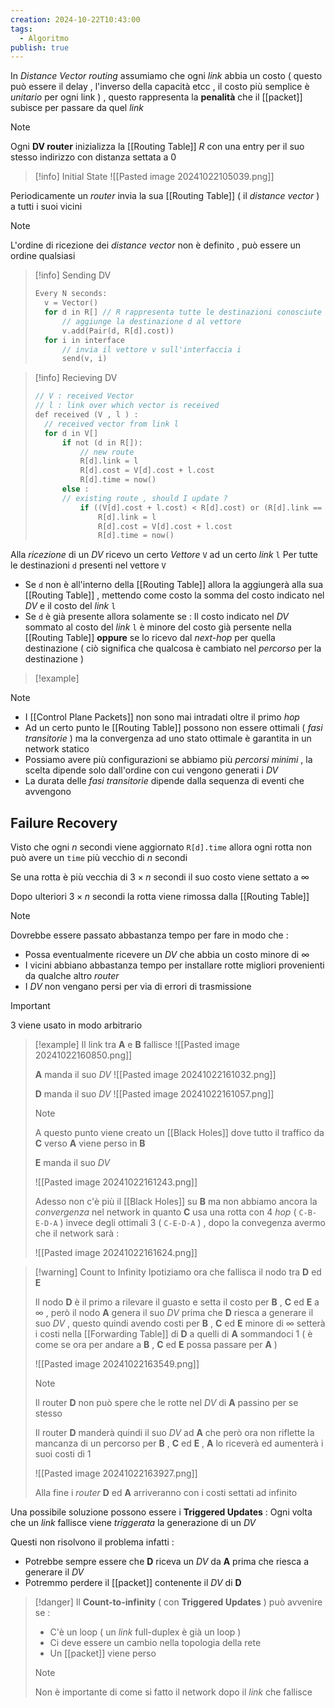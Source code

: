 ```yaml
---
creation: 2024-10-22T10:43:00
tags:
  - Algoritmo
publish: true
---
```

In *Distance Vector routing* assumiamo che ogni *link* abbia un costo ( questo può essere il delay , l'inverso della capacità etcc , il costo più semplice è *unitario* per ogni link ) , questo rappresenta la **penalità** che il [[packet]] subisce per passare da quel *link* 

>[!note] 
>Ogni **DV router** inizializza la [[Routing Table]] $R$ con una entry per il suo stesso indirizzo con distanza settata a $0$

>[!info] Initial State
>![[Pasted image 20241022105039.png]]

Periodicamente un *router* invia la sua [[Routing Table]] ( il *distance vector* ) a tutti i suoi vicini 

>[!note] 
>L'ordine di ricezione dei *distance vector* non è definito , può essere un ordine qualsiasi

>[!info] Sending DV
>```c
>Every N seconds:
>	v = Vector()
>	for d in R[] // R rappresenta tutte le destinazioni conosciute dal nodo
>		// aggiunge la destinazione d al vettore
>		v.add(Pair(d, R[d].cost)) 
>	for i in interface
>		// invia il vettore v sull'interfaccia i
>		send(v, i)
>```
>

>[!info] Recieving DV
>```c
>// V : received Vector
>// l : link over which vector is received
>def received (V , l ) :
>	// received vector from link l
>	for d in V[]
>		if not (d in R[]):
>			// new route
>			R[d].link = l
>			R[d].cost = V[d].cost + l.cost
>			R[d].time = now()
>		else :
>		// existing route , should I update ?
>			if ((V[d].cost + l.cost) < R[d].cost) or (R[d].link == l):
>				R[d].link = l
>				R[d].cost = V[d].cost + l.cost
>				R[d].time = now()
>```


Alla *ricezione* di un *DV* ricevo un certo *Vettore* `V` ad un certo *link* `l` 
Per tutte le destinazioni `d` presenti nel vettore `V` 
+ Se `d` non è all'interno della [[Routing Table]] allora la aggiungerà alla sua [[Routing Table]] , mettendo come costo la somma del costo indicato nel *DV* e il costo del *link* `l` 
+ Se `d` è già presente allora solamente se :
	Il costo indicato nel *DV* sommato al costo del *link* `l` è minore del costo già persente nella [[Routing Table]] 
		**oppure**
	se lo ricevo dal *next-hop* per quella destinazione ( ciò significa che qualcosa è cambiato nel *percorso* per la destinazione )

>[!example] 


>[!note] 
>+ I [[Control Plane Packets]] non sono mai intradati oltre il primo *hop*  
>+ Ad un certo punto le [[Routing Table]] possono non essere ottimali ( *fasi transitorie* ) ma la convergenza ad uno stato ottimale è garantita in un network statico
>+ Possiamo avere più configurazioni se abbiamo più *percorsi minimi* , la scelta dipende solo dall'ordine con cui vengono generati i *DV*
>+ La durata delle *fasi transitorie* dipende dalla sequenza di eventi che avvengono

## Failure Recovery

Visto che ogni $n$ secondi viene aggiornato `R[d].time` allora ogni rotta non può avere un `time` più vecchio di $n$ secondi 

Se una rotta è più vecchia di $3\times n$ secondi il suo costo viene settato a $\infty$

Dopo ulteriori $3 \times n$ secondi la rotta viene rimossa dalla [[Routing Table]]

>[!note] 
>Dovrebbe essere passato abbastanza tempo per fare in modo che : 
>+ Possa eventualmente ricevere un *DV* che abbia un costo minore di $\infty$
>+ I vicini abbiano abbastanza tempo per installare rotte migliori provenienti da qualche altro *router* 
>+ I *DV* non vengano persi per via di errori di trasmissione

>[!important] 
>3 viene usato in modo arbitrario

>[!example] 
>Il link tra **A** e **B** fallisce
>![[Pasted image 20241022160850.png]]
>
>**A** manda il suo *DV*
>![[Pasted image 20241022161032.png]]
>
>**D** manda il suo *DV*
>![[Pasted image 20241022161057.png]]
>
>>[!note] 
>>A questo punto viene creato un [[Black Holes]] dove tutto il traffico da **C** verso **A** viene perso in **B**
>
>**E** manda il suo *DV*
>
>![[Pasted image 20241022161243.png]]
>
>Adesso non c'è più il [[Black Holes]] su **B** ma non abbiamo ancora la *convergenza* nel network in quanto **C** usa una rotta con 4 *hop* ( `C-B-E-D-A` ) invece degli ottimali 3 ( `C-E-D-A` ) , dopo la convegenza avermo che il network sarà : 
>
>![[Pasted image 20241022161624.png]]

>[!warning] Count to Infinity
>Ipotiziamo ora che fallisca il nodo tra **D** ed **E** 
>
>Il nodo **D** è il primo a rilevare il guasto e setta il costo per **B** , **C** ed **E** a $\infty$ , però il nodo **A** genera il suo *DV* prima che **D** riesca a generare il suo *DV* , questo quindi avendo costi per **B** , **C** ed **E** minore di $\infty$ setterà i costi nella [[Forwarding Table]] di **D** a quelli di **A** sommandoci $1$ ( è come se ora per andare a **B** , **C** ed **E** possa passare per **A** )
>
>![[Pasted image 20241022163549.png]]
>
>>[!note] 
>>Il router **D** non può spere che le rotte nel *DV* di **A** passino per se stesso 
>
>Il router **D** manderà quindi il suo *DV* ad **A** che però ora non riflette la mancanza di un percorso per **B** , **C** ed **E** , **A** lo riceverà ed aumenterà i suoi costi di $1$ 
>
>![[Pasted image 20241022163927.png]]
>
>Alla fine i *router* **D** ed **A** arriveranno con i costi settati ad infinito  
>

Una possibile soluzione possono essere i **Triggered Updates** :
Ogni volta che un *link* fallisce viene *triggerata* la generazione di un *DV*

Questi non risolvono il problema infatti : 
+ Potrebbe sempre essere che **D** riceva un *DV* da **A** prima che riesca a generare il *DV*
+ Potremmo perdere il [[packet]] contenente il *DV* di **D**

>[!danger] 
>Il **Count-to-infinity** ( con **Triggered Updates** ) può avvenire se :
>+ C'è un loop ( un *link* full-duplex è già un loop )
>+ Ci deve essere un cambio nella topologia della rete
>+ Un [[packet]] viene perso
>
>>[!note] 
>>Non è importante di come si fatto il network dopo il *link* che fallisce

